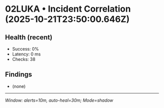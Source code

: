 # 02LUKA • Incident Correlation (2025-10-21T23:50:00.646Z)

## Health (recent)
- Success: 0%
- Latency: 0 ms
- Checks: 38

## Findings
- (none)

---
_Window: alerts=10m, auto-heal=30m; Mode=shadow_